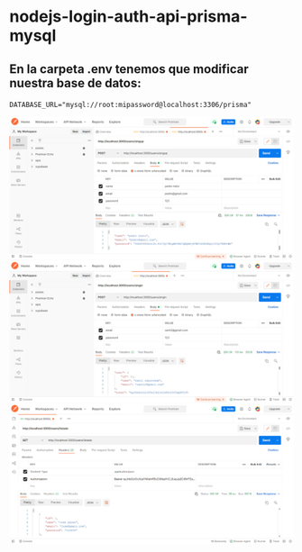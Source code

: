 # nodejs-login-auth-api-prisma-mysql
## En la carpeta .env tenemos que modificar nuestra base de datos:
```
DATABASE_URL="mysql://root:mipassword@localhost:3306/prisma"
```
![image](postman1.png)
![image](postman2.png)
![image](postman4.png)
